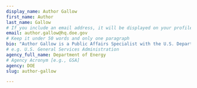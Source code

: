```yaml
---
display_name: Author Gallow
first_name: Author
last_name: Gallow
# If you include an email address, it will be displayed on your profile page
email: author.gallow@hq.doe.gov
# Keep it under 50 words and only one paragraph
bio: "Author Gallow is a Public Affairs Specialist with the U.S. Department of Energy (DOE) Office of Fossil Energy (FE). In this role, Author serves as a spokesperson for FE and is responsible for promoting and increasing awareness of FE’s mission and activities through media relations and social media."
# e.g. U.S. General Services Administration
agency_full_name: Department of Energy
# Agency Acronym [e.g., GSA]
agency: DOE
slug: author-gallow

---
```

